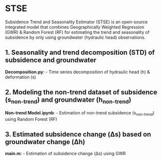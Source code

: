 # STSE
Subsidence Trend and Seasonality Estimator (STSE) is an open-source integrated model that combines Geographically Weighted Regression (GWR) & Random Forest (RF) for estimating the trend and seasonality of subsidence by only using groundwater (hydraulic head) observations.

## 1. Seasonality and trend decomposition (STD) of subsidence and groundwater
**Decomposition.py**: - Time series decomposition of hydraulic head (h) & deformation (s)

## 2. Modeling the non-trend dataset of subsidence (s<sub>non-trend</sub>) and groundwater (h<sub>non-trend</sub>)
**Non-trend Model.ipynb**: -  Estimation of non-trend subsidence (s<sub>non-trend</sub>) using Random Forest (RF) 

## 3. Estimated subsidence change (&Delta;s) based on groundwater change (&Delta;h)
**main.m**: - Estimation of subsidence change (&Delta;s) using GWR
